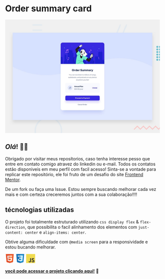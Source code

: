 # Order summary card

![Design preview for the Order summary card coding challenge](./design/desktop-preview.jpg)

## *Olá*! 🐱‍👤
Obrigado por visitar meus reposítorios, caso tenha interesse pesso que entre em contato comigo atravez do linkedin ou e-mail. Todos os contatos estão disponiveis em meu perfil com facil acesso!
Sinta-se a vontade para replicar este repositório, ele foi fruto de um desafio do site [Frontend Mentor](https://www.frontendmentor.io). 

De um fork ou faça uma Issue. Estou sempre buscando melhorar cada vez mais e com certeza creceremos juntos com a sua colaboração!!!!

## técnologias utilizadas

O projeto foi totalmente estruturado utilizando ```css display flex``` & ```flex-direction```, que possibilita o facil alinhamento dos elementos com ```just-content: center``` e ```align-items: center```.

Obtive alguma dificuldade com ```@media screen``` para a responsividade e estou bucando melhorar.

<img height="30em" src="https://github.com/devicons/devicon/raw/master/icons/html5/html5-original.svg" style="max-width: 100%;">
<img height="30em" src="https://github.com/devicons/devicon/raw/master/icons/css3/css3-original.svg" style="max-width: 100%;">
<img height="30em" src="https://github.com/devicons/devicon/raw/master/icons/javascript/javascript-original.svg" style="max-width: 100%;">

**[você pode acessar o projeto clicando aqui!](https://rafaelgomesxavier.github.io/Order-summary-component/)** 🚀
